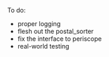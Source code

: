 To do: 
- proper logging
- flesh out the postal_sorter
- fix the interface to periscope
- real-world testing 
